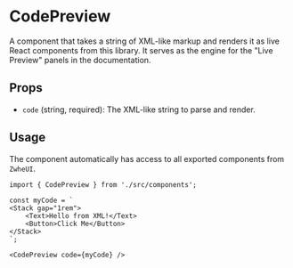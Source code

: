 # CodePreview

A component that takes a string of XML-like markup and renders it as live React components from this library. It serves as the engine for the "Live Preview" panels in the documentation.

## Props

*   `code` (string, required): The XML-like string to parse and render.

## Usage

The component automatically has access to all exported components from `ZwheUI`.

```tsx
import { CodePreview } from './src/components';

const myCode = `
<Stack gap="1rem">
    <Text>Hello from XML!</Text>
    <Button>Click Me</Button>
</Stack>
`;

<CodePreview code={myCode} />
```
